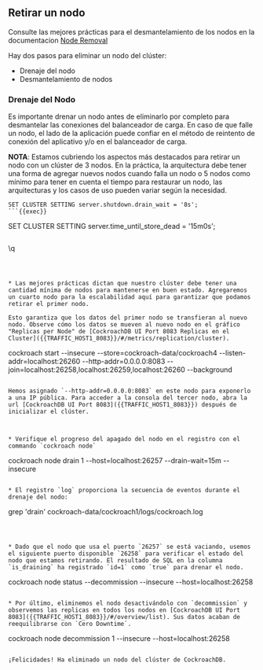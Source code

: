 ## Retirar un nodo

Consulte las mejores prácticas para el desmantelamiento de los nodos en la documentacion [Node Removal](https://www.cockroachlabs.com/docs/stable/node-shutdown.html)

Hay dos pasos para eliminar un nodo del clúster:

* Drenaje del nodo
* Desmantelamiento de nodos

### Drenaje del Nodo

Es importante drenar un nodo antes de eliminarlo por completo para desmantelar las conexiones del balanceador de carga. En caso de que falle un nodo, el lado de la aplicación puede confiar en el método de reintento de conexión del aplicativo y/o en el balanceador de carga.

**NOTA**: Estamos cubriendo los aspectos más destacados para retirar un nodo con un clúster de 3 nodos. En la práctica, la arquitectura debe tener una forma de agregar nuevos nodos cuando falla un nodo o 5 nodos como mínimo para tener en cuenta el tiempo para restaurar un nodo, las arquitecturas y los casos de uso pueden variar según la necesidad.

```
SET CLUSTER SETTING server.shutdown.drain_wait = '8s';
```{{exec}}

```
SET CLUSTER SETTING server.time_until_store_dead = '15m0s';
```{{exec}}

```
\q
```{{exec}}



* Las mejores prácticas dictan que nuestro clúster debe tener una cantidad mínima de nodos para mantenerse en buen estado. Agregaremos un cuarto nodo para la escalabilidad aquí para garantizar que podamos retirar el primer nodo.

Esto garantiza que los datos del primer nodo se transfieran al nuevo nodo. Observe cómo los datos se mueven al nuevo nodo en el gráfico "Replicas per Node" de [CockroachDB UI Port 8083 Replicas en el Cluster]({{TRAFFIC_HOST1_8083}}/#/metrics/replication/cluster).

```
cockroach start --insecure --store=cockroach-data/cockroach4 --listen-addr=localhost:26260 --http-addr=0.0.0.0:8083 --join=localhost:26258,localhost:26259,localhost:26260 --background
```{{exec}}

Hemos asignado `--http-addr=0.0.0.0:8083` en este nodo para exponerlo a una IP pública. Para acceder a la consola del tercer nodo, abra la url [CockroachDB UI Port 8083]({{TRAFFIC_HOST1_8083}}) después de inicializar el clúster.



* Verifique el progreso del apagado del nodo en el registro con el commando `cockroach node`

```
cockroach node drain 1 --host=localhost:26257 --drain-wait=15m --insecure
```{{exec}}

* El registro `log` proporciona la secuencia de eventos durante el drenaje del nodo:

```
grep 'drain' cockroach-data/cockroach1/logs/cockroach.log
```{{exec}}



* Dado que el nodo que usa el puerto `26257` se está vaciando, usemos el siguiente puerto disponible `26258` para verificar el estado del nodo que estamos retirando. El resultado de SQL en la columna `is_draining` ha registrado `id=1` como `true` para drenar el nodo.

```
cockroach node status --decommission --insecure --host=localhost:26258
```{{exec}}

* Por último, eliminemos el nodo desactivándolo con `decommission` y observemos las replicas en todos los nodos en [CockroachDB UI Port 8083]({{TRAFFIC_HOST1_8083}}/#/overview/list). Sus datos acaban de reequilibrarse con `Cero Downtime`.

```
cockroach node decommission 1 --insecure --host=localhost:26258
```{{exec}}

¡Felicidades! Ha eliminado un nodo del clúster de CockroachDB.